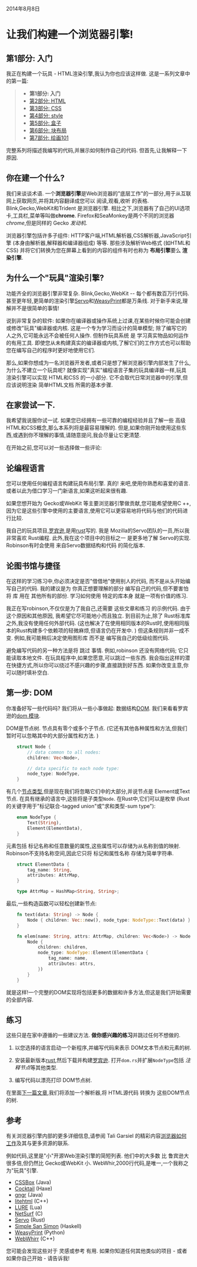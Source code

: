 
2014年8月8日

# 让我们构建一个浏览器引擎!

## 第1部分: 入门

我正在构建一个玩具 - HTML渲染引擎,我认为你也应该这样做. 这是一系列文章中的第一篇: 

> -   **第1部分: 入门**
> -   [第2部分: HTML](1.zh.md)
> -   [第3部分: CSS](2.zh.md)
> -   [第4部分: style](3.zh.md)
> -   [第5部分: 盒子](4.zh.md)
> -   [第6部分: 块布局](5.zh.md)
> -   [第7部分: 绘画101](6.zh.md)

完整系列将描述我编写的代码,并展示如何制作自己的代码. 但首先,让我解释一下原因. 

## 你在建一个什么?

我们来谈谈术语. 一个**浏览器引擎**是Web浏览器的"底层工作"的一部分,用于从互联网上获取网页,并将其内容翻译成您可以 阅读,观看,收听 的表格. Blink,Gecko,WebKit和Trident 是浏览器引擎. 相比之下,浏览器有了自己的UI选项卡,工具栏,菜单等叫做**chrome**. Firefox和SeaMonkey是两个不同的浏览器*chrome*,但是同样的 Gecko *发动机*. 

浏览器引擎包括许多子组件: HTTP客户端,HTML解析器,CSS解析器,JavaScript引擎 (本身由解析器,解释器和编译器组成) 等等. 那些涉及解析Web格式 (如HTML和CSS) 并将它们转换为您在屏幕上看到的内容的组件有时也称为 **布局引擎**要么 **渲染引擎**. 

## 为什么一个"玩具"渲染引擎?

功能齐全的浏览器引擎非常复杂. Blink,Gecko,WebKit -- 每个都有数百万行代码. 甚至更年轻,更简单的渲染引擎[Servo](https://github.com/servo/servo/)和[WeasyPrint](http://weasyprint.org/)都是万条线. 对于新手来说,理解并不是很简单的事情!

说到非常复杂的软件: 如果你在编译器或操作系统上过课,在某些时候你可能会创建或修改"玩具"编译器或内核. 这是一个专为学习而设计的简单模型; 除了编写它的人之外,它可能永远不会被任何人操作. 但制作玩具系统 是 学习真实物品如何运作的有用工具. 即使您从未构建真实的编译器或内核,了解它们的工作方式也可以帮助您在编写自己的程序时更好地使用它们. 

那么,如果你想成为一名浏览器开发者,或者只是想了解浏览器引擎内部发生了什么,为什么不建立一个玩具呢? 就像实现"真实"编程语言子集的玩具编译器一样,玩具渲染引擎可以实现 HTML和CSS 的一小部分. 它不会取代日常浏览器中的引擎,但应该说明渲染 简单HTML文档 所需的基本步骤. 

## 在家尝试一下. 

我希望我说服你试一试. 如果您已经拥有一些可靠的编程经验并且了解一些 高级HTML和CSS概念,那么本系列将是最容易理解的. 但是,如果你刚开始使用这些东西,或遇到你不理解的事情,请随意提问,我会尽量让它更清楚. 

在开始之前,您可以对一些选择做一些评论: 

## 论编程语言

您可以使用任何编程语言构建玩具布局引擎. 真的! 来吧,使用你熟悉和喜爱的语言. 或者以此为借口学习一门新语言,如果这听起来很有趣. 

如果您想开始为 Gecko或WebKit 等主要浏览器引擎做贡献,您可能希望使用C ++,因为它是这些引擎中使用的主要语言,使用它可以更容易地将代码与他们的代码进行比较. 

我自己的玩具项目,[罗宾逊](https://github.com/mbrubeck/robinson),是用[rust](http://www.rust-lang.org/)写的. 我是 Mozilla的Servo团队的一员,所以我非常喜欢 Rust编程. 此外,我在这个项目中的目标之一 是更多地了解 Servo的实现. Robinson有时会使用 来自Servo数据结构和代码 的简化版本. 

## 论图书馆与捷径

在这样的学习练习中,你必须决定是否"借借地"使用别人的代码, 而不是从头开始编写自己的代码. 我的建议是为 你真正想要理解的部分 编写自己的代码,但不要害怕将 库 用在 其他所有的部份. 学习如何使用 特定的库本身 就是一项有价值的练习. 

我正在写robinson,不仅仅是为了我自己,还需要 这些文章和练习 的示例代码. 由于这个原因和其他原因, 我希望它尽可能地小而且独立. 到目前为止,除了 Rust标准库之外,我没有使用任何外部代码.  (这也解决了在使用相同版本的Rust时,使用相同版本的Rust构建多个依赖项的轻微麻烦,但语言仍在开发中. ) 但这条规则并非一成不变. 例如,我可能稍后决定使用图形库 而不是 编写我自己的低级绘图代码. 

避免编写代码的另一种方法是将 跳过 事情. 例如,robinson 还没有网络代码; 它只能读取本地文件. 在玩具程序中,如果您愿意,可以跳过一些东西. 我会指出这样的潜在快捷方式,所以你可以绕过不感兴趣的步骤,直接跳到好东西. 如果你改变主意,你可以随时填补空白. 

## 第一步: DOM

你准备好写一些代码吗? 我们将从一些小事做起: 数据结构[DOM](http://dom.spec.whatwg.org/ "Document
Object Model"). 我们来看看罗宾逊的[dom 模块](https://github.com/mbrubeck/robinson/blob/master/src/dom.rs). 

DOM是节点树. 节点具有零个或多个子节点.  (它还有其他各种属性和方法,但我们暂时可以忽略其中的大部分属性和方法. ) 

``` rs
    struct Node {
        // data common to all nodes:
        children: Vec<Node>,

        // data specific to each node type:
        node_type: NodeType,
    }

```
有几个[节点类型](http://dom.spec.whatwg.org/#dom-node-nodetype),但是现在我们将忽略它们中的大部分,并说节点是 Element或Text节点. 在具有继承的语言中,这些将是子类型`Node`. 在Rust中,它们可以是枚举 (Rust的关键字用于"标记联合-tagged union"或"求和类型-sum type"): 

``` rs
    enum NodeType {
        Text(String),
        Element(ElementData),
    }
```

元素包括 标记名称和任意数量的属性,这些属性可以存储为从名称到值的映射. Robinson不支持名称空间,因此它只将 标记和属性名称 存储为简单字符串. 

``` rs
    struct ElementData {
        tag_name: String,
        attributes: AttrMap,
    }

    type AttrMap = HashMap<String, String>;
```
最后,一些构造函数可以轻松创建新节点: 

``` rs
    fn text(data: String) -> Node {
        Node { children: Vec::new(), node_type: NodeType::Text(data) }
    }

    fn elem(name: String, attrs: AttrMap, children: Vec<Node>) -> Node {
        Node {
            children: children,
            node_type: NodeType::Element(ElementData {
                tag_name: name,
                attributes: attrs,
            })
        }
    }
```
就是这样!一个完整的DOM实现将包括更多的数据和许多方法,但这是我们开始需要的全部内容. 

## 练习

这些只是在家中遵循的一些建议方法. **做你感兴趣的练习**并跳过任何不想做的. 

1.  以您选择的语言启动一个新程序,并编写代码来表示 DOM文本节点和元素的树. 

2.  安装最新版本[rust](http://www.rust-lang.org/),然后下载并构建[罗宾逊](https://github.com/mbrubeck/robinson). 打开`dom.rs`并扩展`NodeType`包括 *注释节点*等其他类型. 

3.  编写代码以漂亮打印 DOM节点树. 

在里面[下一篇文章](1.zh.md),我们将添加一个解析器,将 HTML源代码 转换为 这些DOM节点的树. 

## 参考

有关浏览器引擎内部的更多详细信息,请参阅 Tali Garsiel 的精彩内容[浏览器如何工作](http://www.html5rocks.com/en/tutorials/internals/howbrowserswork/)及其与更多资源的联系. 

例如代码,这里是"小"开源Web渲染引擎的简短列表. 他们中的大多数 比 鲁宾逊大很多倍,但仍然比 Gecko或WebKit 小. WebWhir,2000行代码,是唯一,一个我称之为"玩具"引擎. 

*   [CSSBox](https://github.com/philborlin/CSSBox) (Java)
*   [Cocktail](https://github.com/silexlabs/Cocktail) (Haxe)
*   [gngr](https://gngr.info/) (Java)
*   [litehtml](https://github.com/tordex/litehtml) (C++)
*   [LURE](https://github.com/admin36/LURE) (Lua)
*   [NetSurf](http://www.netsurf-browser.org/) (C)
*   [Servo](https://github.com/servo/servo/) (Rust)
*   [Simple San Simon](http://hsbrowser.wordpress.com/3s-functional-web-browser/) (Haskell)
*   [WeasyPrint](https://github.com/Kozea/WeasyPrint) (Python)
*   [WebWhirr](https://github.com/reesmichael1/WebWhirr) (C++)

您可能会发现这些对于 灵感或参考 有用. 如果你知道任何其他类似的项目 - 或者如果你自己开始 - 请告诉我!
